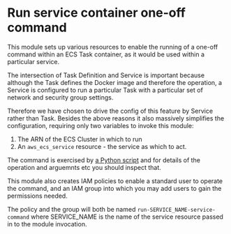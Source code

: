 # Run service container one-off command

This module sets up various resources to enable the running of a one-off command within an ECS Task container, as it would be used within a particular service.

The intersection of Task Definition and Service is important because although the Task defines the Docker image and therefore the operation, a Service is configured to run a particular Task with a particular set of network and security group settings.

Therefore we have chosen to drive the config of this feature by Service rather than Task. Besides the above reasons it also massively simplifies the configuration, requiring only two variables to invoke this module:

1. The ARN of the ECS Cluster in which to run
2. An `aws_ecs_service` resource - the service as which to act.

The command is exercised by [a Python script](../../scripts/run_service_container_one_off_command/run_command.py) and for details of the operation and arguemnts etc you should inspect that.

This module also creates IAM policies to enable a standard user to operate the command, and an IAM group into which you may add users to gain the permissions needed.

The policy and the group will both be named `run-SERVICE_NAME-service-command` where SERVICE_NAME is the name of the service resource passed in to the module invocation. 
